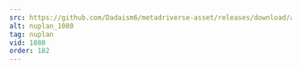 ```yaml
---
src: https://github.com/Dadaism6/metadriverse-asset/releases/download/assetsv1.0.4/nuplan_1080.mp4
alt: nuplan_1080
tag: nuplan
vid: 1080
order: 182
---
```

